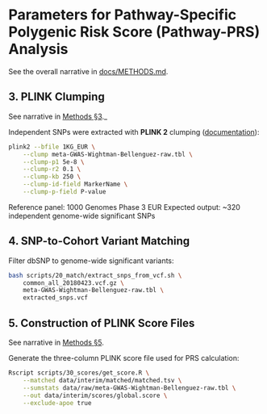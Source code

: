 # Parameters for Pathway-Specific Polygenic Risk Score (Pathway-PRS) Analysis

See the overall narrative in [docs/METHODS.md](METHODS.md#3-clumping-of-independent-genome-wide-significant-variants).

## 3. PLINK Clumping

See narrative in [Methods §3](METHODS.md#3-clumping-of-independent-genome-wide-significant-variants)._

Independent SNPs were extracted with **PLINK 2** clumping
([documentation](https://zzz.bwh.harvard.edu/plink/clump.shtml)):

```bash
plink2 --bfile 1KG_EUR \
    --clump meta-GWAS-Wightman-Bellenguez-raw.tbl \
    --clump-p1 5e-8 \
    --clump-r2 0.1 \
    --clump-kb 250 \
    --clump-id-field MarkerName \
    --clump-p-field P-value
```
Reference panel: 1000 Genomes Phase 3 EUR
Expected output: ~320 independent genome-wide significant SNPs

## 4. SNP-to-Cohort Variant Matching

Filter dbSNP to genome-wide significant variants:

```bash
bash scripts/20_match/extract_snps_from_vcf.sh \
    common_all_20180423.vcf.gz \
    meta-GWAS-Wightman-Bellenguez-raw.tbl \
    extracted_snps.vcf
```

## 5. Construction of PLINK Score Files

See narrative in [Methods §5](METHODS.md#5-construction-of-plink-score-files).

Generate the three-column PLINK score file used for PRS calculation:

```bash
Rscript scripts/30_scores/get_score.R \
    --matched data/interim/matched/matched.tsv \
    --sumstats data/raw/meta-GWAS-Wightman-Bellenguez-raw.tbl \
    --out data/interim/scores/global.score \
    --exclude-apoe true
